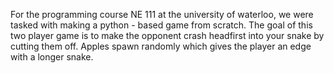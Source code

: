 For the programming course NE 111 at the university of waterloo, we were tasked with making a python - based game from scratch. 
The goal of this two player game is to make the opponent crash headfirst into your snake by cutting them off. 
Apples spawn randomly which gives the player an edge with a longer snake.
